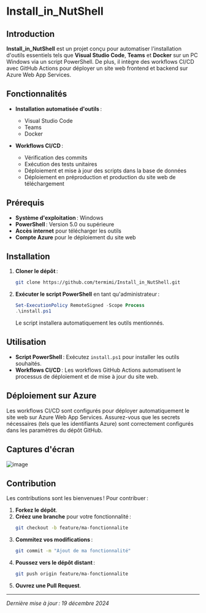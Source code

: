 # Install_in_NutShell

## Introduction

**Install_in_NutShell** est un projet conçu pour automatiser l'installation d'outils essentiels tels que **Visual Studio Code**, **Teams** et **Docker** sur un PC Windows via un script PowerShell. De plus, il intègre des workflows CI/CD avec GitHub Actions pour déployer un site web frontend et backend sur Azure Web App Services.

## Fonctionnalités

- **Installation automatisée d'outils** :
  - Visual Studio Code
  - Teams
  - Docker

- **Workflows CI/CD** :
  - Vérification des commits
  - Exécution des tests unitaires
  - Déploiement et mise à jour des scripts dans la base de données
  - Déploiement en préproduction et production du site web de téléchargement

## Prérequis

- **Système d'exploitation** : Windows
- **PowerShell** : Version 5.0 ou supérieure
- **Accès internet** pour télécharger les outils
- **Compte Azure** pour le déploiement du site web

## Installation

1. **Cloner le dépôt** :
   ```bash
   git clone https://github.com/termimi/Install_in_NutShell.git
   ```

2. **Exécuter le script PowerShell** en tant qu'administrateur :
   ```powershell
   Set-ExecutionPolicy RemoteSigned -Scope Process
   .\install.ps1
   ```

   Le script installera automatiquement les outils mentionnés.

## Utilisation

- **Script PowerShell** : Exécutez `install.ps1` pour installer les outils souhaités.
- **Workflows CI/CD** : Les workflows GitHub Actions automatisent le processus de déploiement et de mise à jour du site web.

## Déploiement sur Azure

Les workflows CI/CD sont configurés pour déployer automatiquement le site web sur Azure Web App Services. Assurez-vous que les secrets nécessaires (tels que les identifiants Azure) sont correctement configurés dans les paramètres du dépôt GitHub.

## Captures d'écran

![image](https://github.com/user-attachments/assets/c5217612-f9be-4789-a529-0b7f767f11ca)

## Contribution

Les contributions sont les bienvenues ! Pour contribuer :

1. **Forkez le dépôt**.
2. **Créez une branche** pour votre fonctionnalité :
   ```bash
   git checkout -b feature/ma-fonctionnalite
   ```
3. **Commitez vos modifications** :
   ```bash
   git commit -m "Ajout de ma fonctionnalité"
   ```
4. **Poussez vers le dépôt distant** :
   ```bash
   git push origin feature/ma-fonctionnalite
   ```
5. **Ouvrez une Pull Request**.
---

*Dernière mise à jour : 19 décembre 2024*

